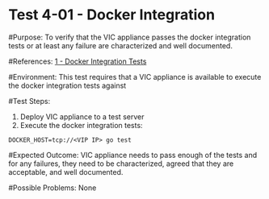 Test 4-01 - Docker Integration
=======

#Purpose:
To verify that the VIC appliance passes the docker integration tests or at least any failure are characterized and well documented.

#References:
[1 - Docker Integration Tests](https://docs.docker.com/opensource/project/test-and-docs/)

#Environment:
This test requires that a VIC appliance is available to execute the docker integration tests against

#Test Steps:
1. Deploy VIC appliance to a test server
2. Execute the docker integration tests:  
```
DOCKER_HOST=tcp://<VIP IP> go test
```

#Expected Outcome:
VIC appliance needs to pass enough of the tests and for any failures, they need to be characterized, agreed that they are acceptable, and well documented.

#Possible Problems:
None